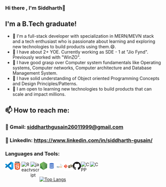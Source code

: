 ### Hi there , I'm Siddharth👋
## I'm a B.Tech graduate!
- 🌱 I'm a full-stack developer with specialization in MERN/MEVN stack and a tech enthusiast who is passionate about learning and exploring new technologies to build products using them.😄.
- 🌱 I have about 2+ YOE. Currently working as SDE - 1 at "Jio Fynd". Previously worked with "WinZO".
- 🌱 I have good grasp over Computer system fundamentals like Operating systems, Computer networks, Computer architecture and Database Management System.
- 🌱 I have solid understanding of Object oriented Programming Concepts and Design Principles/Patterns.
- 🌱 I am open to learning new technologies to build products that can scale and impact millions.
## 📫 How to reach me: 
### 📧 Gmail: siddharthgusain26011999@gmail.com
### 📩 LinkedIn: https://www.linkedin.com/in/siddharth-gusain/


### Languages and Tools:

<img align="left" alt="Visual Studio Code" width="26px" src="https://raw.githubusercontent.com/github/explore/80688e429a7d4ef2fca1e82350fe8e3517d3494d/topics/visual-studio-code/visual-studio-code.png" />
<img align="left" alt="HTML5" width="26px" src="https://raw.githubusercontent.com/github/explore/80688e429a7d4ef2fca1e82350fe8e3517d3494d/topics/html/html.png" />
<img align="left" alt="React" width="29px" src="https://img.icons8.com/officel/16/000000/react.png"/>
<img align="left" alt="javscript" width="29px" src="https://img.icons8.com/color/48/000000/javascript.png"/>
<img align="left" alt="Node.js" width="26px" src="https://raw.githubusercontent.com/github/explore/80688e429a7d4ef2fca1e82350fe8e3517d3494d/topics/nodejs/nodejs.png" />
<img align="left" alt="SQL" width="26px" src="https://raw.githubusercontent.com/github/explore/80688e429a7d4ef2fca1e82350fe8e3517d3494d/topics/sql/sql.png" />
<img align="left" alt="MySQL" width="26px" src="https://raw.githubusercontent.com/github/explore/80688e429a7d4ef2fca1e82350fe8e3517d3494d/topics/mysql/mysql.png" />
<img align="left" alt="Git" width="29px" src="https://raw.githubusercontent.com/github/explore/80688e429a7d4ef2fca1e82350fe8e3517d3494d/topics/git/git.png" />
<img align="left" alt="GitHub" width="26px" src="https://raw.githubusercontent.com/github/explore/78df643247d429f6cc873026c0622819ad797942/topics/github/github.png" />
<img align="left" alt="CPP" width="29px" src="https://img.icons8.com/ios-filled/48/000000/c-plus-plus-logo.png"/>
<img align="left" alt="C" width="29px" src="https://img.icons8.com/color/48/000000/c-programming.png"/>

<br />

<br/>


[![Top Langs](https://github-readme-stats.vercel.app/api/top-langs/?username=siddharthgusain&exclude_repo=Smart-city)](https://github.com/siddharthgusain/github-readme-stats)

